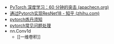 - [PyTorch 深度学习：60 分钟的突击 (apachecn.org)](https://pytorch.apachecn.org/#/docs/1.7/02)
- [通过Pytorch实现ResNet18 - 知乎 (zhihu.com)](https://zhuanlan.zhihu.com/p/157134695)
- [pytorch炼丹须知](pytorch炼丹须知.md)
- [pytorch常见问题处理](pytorch常见问题处理.md)
- nn.Conv1d
	- [[一维卷积]]